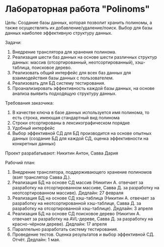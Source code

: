# Лабораторная работа "Polinoms"

Цель:
Создание базы данных, которая позволит хранить полиномы, а также осуществлять их добавление/удаление/поиск. Выбор для базы данных наиболее эффективную структуру данных.

Задачи:
1.	Внедрение транслятора для хранения полинома.
2.	Реализация шести баз данных на основе шести различных структур данных: массив (отсортированный, неотсортированный), хэш-таблица, поисковое дерево.
3.	Реализовать общий интерфейс для всех баз данных для взаимодействия базы данных с пользователем.
4.	Реализовать для БД систему тестирования.
5.	Проанализировать эффективность каждой базы данных, на основе анализа выявить подходящую структуру данных.


Требования заказчика:
1. В качестве ключа в базе данных используется имя полинома, то есть строка, имеющая стандартный вид полинома
2. Строки отсортированы в лексикографическом порядке
3. Удобный интерфейс
4. Выбор эффективной СД для БД производится на основе опытных данных (создание БД для каждой СД, оценка эффективности на конкретных данных)

Проект разрабатывают: Никитин Антон, Савва Дария

Рабочий план:

1.  Внедрение транслятора, поддерживающего хранение полиномов (взят транслятор Савва Д.).
2.  Реализация БД на основе СД массив (Никитин А. отвечает за разработку на отсортированном массиве, Савва Д. за разработку на неотсортированном массиве). Дедлайн: 27 февраля
3.  Реализация БД на основе СД хэш-таблица (Никитин А. отвечает за разработку на неотсортированной хэш-таблице, Савва Д. за разработку на отсортированной хэш-таблице). Дедлайн: 3 апреля
4.  Реализация БД на основе СД поисковое дерево (Никитин А. отвечает за разработку на AVL-дереве, Савва Д. за разработку на красно-чёрном дереве). Дедлайн: 17 апреля
5.  Параллельно разработать систему тестирования.
6.  Проведение тестов. Оценка результатов и выбор эффективной СД. Отчёт. Дедлайн: 1 мая.
